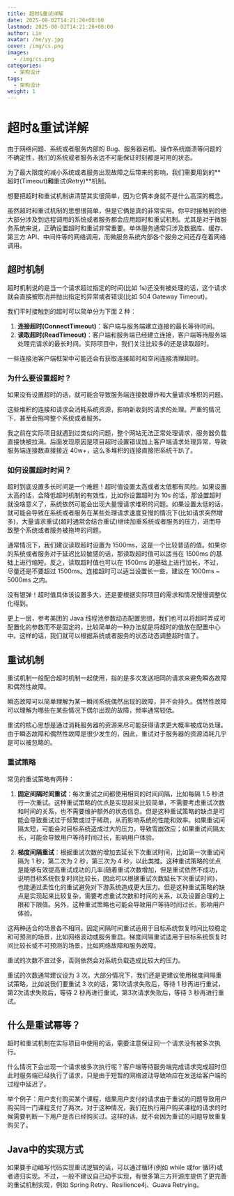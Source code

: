 ```yaml
---
title: 超时&重试详解
date: 2025-08-02T14:21:26+08:00
lastmod: 2025-08-02T14:21:26+08:00
author: Lin
avatar: /me/yy.jpg
cover: /img/cs.png
images:
  - /img/cs.png
categories:
  - 架构设计
tags:
  - 架构设计
weight: 1
---
```


# 超时&重试详解 

由于网络问题、系统或者服务内部的 Bug、服务器宕机、操作系统崩溃等问题的不确定性，我们的系统或者服务永远不可能保证时刻都是可用的状态。

为了最大限度的减小系统或者服务出现故障之后带来的影响，我们需要用到的**超时(Timeout)**和**重试(Retry)**机制。

想要把超时和重试机制讲清楚其实很简单，因为它俩本身就不是什么高深的概念。

虽然超时和重试机制的思想很简单，但是它俩是真的非常实用。你平时接触到的绝大部分涉及到远程调用的系统或者服务都会应用超时和重试机制。尤其是对于微服务系统来说，正确设置超时和重试非常重要。单体服务通常只涉及数据库、缓存、第三方 API、中间件等的网络调用，而微服务系统内部各个服务之间还存在着网络调用。

## 超时机制

超时机制说的是当一个请求超过指定的时间(比如 1s)还没有被处理的话，这个请求就会直接被取消并抛出指定的异常或者错误(比如 504 Gateway Timeout)。

我们平时接触到的超时可以简单分为下面 2 种：

1. **连接超时(ConnectTimeout)**：客户端与服务端建立连接的最长等待时间。
2. **读取超时(ReadTimeout)**：客户端和服务端已经建立连接，客户端等待服务端处理完请求的最长时间。实际项目中，我们关注比较多的还是读取超时。

一些连接池客户端框架中可能还会有获取连接超时和空闲连接清理超时。

### 为什么要设置超时？

如果没有设置超时的话，就可能会导致服务端连接数爆炸和大量请求堆积的问题。

这些堆积的连接和请求会消耗系统资源，影响新收到的请求的处理。严重的情况下，甚至会拖垮整个系统或者服务。

我之前在实际项目就遇到过类似的问题，整个网站无法正常处理请求，服务器负载直接快被拉满。后面发现原因是项目超时设置错误加上客户端请求处理异常，导致服务端连接数直接接近 40w+，这么多堆积的连接直接把系统干趴了。

### 如何设置超时时间？

超时到底设置多长时间是一个难题！超时值设置太高或者太低都有风险。如果设置太高的话，会降低超时机制的有效性，比如你设置超时为 10s 的话，那设置超时就没啥意义了，系统依然可能会出现大量慢请求堆积的问题。如果设置太低的话，就可能会导致在系统或者服务在某些处理请求速度变慢的情况下(比如请求突然增多)，大量请求重试(超时通常会结合重试)继续加重系统或者服务的压力，进而导致整个系统或者服务被拖垮的问题。

通常情况下，我们建议读取超时设置为 1500ms，这是一个比较普适的值。如果你的系统或者服务对于延迟比较敏感的话，那读取超时值可以适当在 1500ms 的基础上进行缩短。反之，读取超时值也可以在 1500ms 的基础上进行加长，不过，尽量还是不要超过 1500ms。连接超时可以适当设置长一些，建议在 1000ms ~ 5000ms 之内。

没有银弹！超时值具体该设置多大，还是要根据实际项目的需求和情况慢慢调整优化得到。

更上一层，参考美团的 Java 线程池参数动态配置思想，我们也可以将超时弄成可配置化的参数而不是固定的，比较简单的一种办法就是将超时的值放在配置中心中。这样的话，我们就可以根据系统或者服务的状态动态调整超时值了。

## 重试机制

重试机制一般配合超时机制一起使用，指的是多次发送相同的请求来避免瞬态故障和偶然性故障。

瞬态故障可以简单理解为某一瞬间系统偶然出现的故障，并不会持久。偶然性故障可以理解为哪些在某些情况下偶尔出现的故障，频率通常较低。

重试的核心思想是通过消耗服务器的资源来尽可能获得请求更大概率被成功处理。由于瞬态故障和偶然性故障是很少发生的，因此，重试对于服务器的资源消耗几乎是可以被忽略的。

### 重试策略

常见的重试策略有两种：

1. **固定间隔时间重试**：每次重试之间都使用相同的时间间隔，比如每隔 1.5 秒进行一次重试。这种重试策略的优点是实现起来比较简单，不需要考虑重试次数和时间的关系，也不需要维护额外的状态信息。但是这种重试策略的缺点是可能会导致重试过于频繁或过于稀疏，从而影响系统的性能和效率。如果重试间隔太短，可能会对目标系统造成过大的压力，导致雪崩效应；如果重试间隔太长，可能会导致用户等待时间过长，影响用户体验。

2. **梯度间隔重试**：根据重试次数的增加去延长下次重试时间，比如第一次重试间隔为 1 秒，第二次为 2 秒，第三次为 4 秒，以此类推。这种重试策略的优点是能够有效提高重试成功的几率(随着重试次数增加，但是重试依然不成功，说明目标系统恢复时间比较长，因此可以根据重试次数延长下次重试时间)，也能通过柔性化的重试避免对下游系统造成更大压力。但是这种重试策略的缺点是实现起来比较复杂，需要考虑重试次数和时间的关系，以及设置合理的上限和下限值。另外，这种重试策略也可能会导致用户等待时间过长，影响用户体验。

这两种适合的场景各不相同。固定间隔时间重试适用于目标系统恢复时间比较稳定和可预测的场景，比如网络波动或服务重启。梯度间隔重试适用于目标系统恢复时间比较长或不可预测的场景，比如网络故障和服务故障。

重试的次数不宜过多，否则依然会对系统负载造成比较大的压力。

重试的次数通常建议设为 3 次。大部分情况下，我们还是更建议使用梯度间隔重试策略，比如说我们要重试 3 次的话，第1次请求失败后，等待 1 秒再进行重试，第2次请求失败后，等待 2 秒再进行重试，第3次请求失败后，等待 3 秒再进行重试。

## 什么是重试幂等？

超时和重试机制在实际项目中使用的话，需要注意保证同一个请求没有被多次执行。

什么情况下会出现一个请求被多次执行呢？客户端等待服务端完成请求完成超时但此时服务端已经执行了请求，只是由于短暂的网络波动导致响应在发送给客户端的过程中延迟了。

举个例子：用户支付购买某个课程，结果用户支付的请求由于重试的问题导致用户购买同一门课程支付了两次。对于这种情况，我们在执行用户购买课程的请求的时候需要判断一下用户是否已经购买过。这样的话，就不会因为重试的问题导致重复购买了。

## Java中的实现方式

如果要手动编写代码实现重试逻辑的话，可以通过循环(例如 while 或for 循环)或者递归实现。不过，一般不建议自己动手实现，有很多第三方开源库提供了更完善的重试机制实现，例如 Spring Retry、Resilience4j、Guava Retrying。

